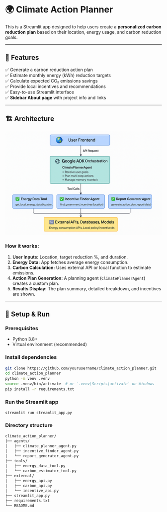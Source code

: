 # 🌍 Climate Action Planner

This is a Streamlit app designed to help users create a **personalized carbon reduction plan** based on their location, energy usage, and carbon reduction goals.

---

## 🚀 Features

✅ Generate a carbon reduction action plan  
✅ Estimate monthly energy (kWh) reduction targets  
✅ Calculate expected CO₂ emissions savings  
✅ Provide local incentives and recommendations  
✅ Easy-to-use Streamlit interface  
✅ **Sidebar About page** with project info and links

---

## 🏗 Architecture

![Architecture Diagram](assets/img.png)

### How it works:
1. **User Inputs:** Location, target reduction %, and duration.
2. **Energy Data:** App fetches average energy consumption.
3. **Carbon Calculation:** Uses external API or local function to estimate emissions.
4. **Action Plan Generation:** A planning agent (`ClimatePlannerAgent`) creates a custom plan.
5. **Results Display:** The plan summary, detailed breakdown, and incentives are shown.

---

## 🔧 Setup & Run

### Prerequisites
- Python 3.8+
- Virtual environment (recommended)

### Install dependencies

```bash
git clone https://github.com/yourusername/climate_action_planner.git
cd climate_action_planner
python -m venv .venv
source .venv/bin/activate  # or `.venv\Scripts\activate` on Windows
pip install -r requirements.txt
```
### Run the Streamlit app
```commandline
streamlit run streamlit_app.py
```

### Directory structure
```commandline
climate_action_planner/
├── agents/
│   ├── climate_planner_agent.py
│   ├── incentive_finder_agent.py
│   └── report_generator_agent.py
├── tools/
│   ├── energy_data_tool.py
│   └── carbon_estimator_tool.py
├── external/
│   ├── energy_api.py
│   ├── carbon_api.py
│   └── incentive_api.py
├── streamlit_app.py
├── requirements.txt
└── README.md
```
